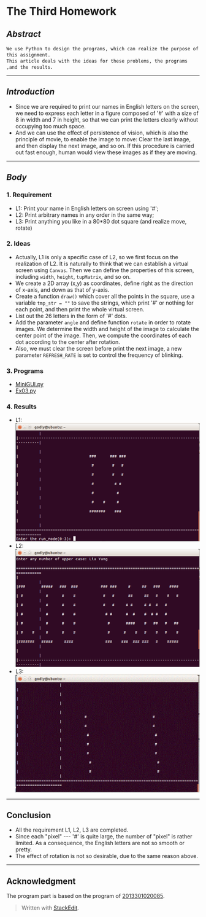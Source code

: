 # **The Third Homework**



## *Abstract*
    We use Python to design the programs, which can realize the purpose of this assignment. 
    This article deals with the ideas for these problems, the programs ,and the results.

---

## *Introduction*
 - Since we are required to print our names in English letters on the screen, we need to express each letter in a figure composed of '#' with a size of 8 in width and 7 in height, so that we can print the letters clearly without occupying too much space.
 - And we can use the effect of persistence of vision, which is also the principle of movie, to enable the image to move: Clear the last image, and then display the next image, and so on. If this procedure is carried out fast enough, human would view these images as if they are moving.

---

## *Body*
### 1. Requirement
 - L1: Print your name in English letters on screen using '#';
 - L2: Print arbitrary names in any order in the same way;
 - L3: Print anything you like in a 80*80 dot square (and realize move, rotate)


### 2. Ideas
 - Actually, L1 is only a specific case of L2, so we first focus on the realization of L2. It is naturally to think that we can establish a virtual screen using `Canvas`. Then we can define the properties of this screen, including `width`, `height`, `tupMatrix`, and so on.
 - We create a 2D array (x,y) as coordinates, define right as the direction of x-axis, and down as that of y-axis.
 - Create a function `draw()` which cover all the points in the square, use a variable `tmp_str = ""` to save the strings, which print '#' or nothing for each point, and then print the whole virtual screen.
 - List out the 26 letters in the form of '#' dots.
 - Add the parameter `angle` and define function `rotate` in order to rotate images. We determine the width and height of the image to calculate the center point of the image. Then, we compute the coordinates of each dot according to the center after rotation.
 - Also, we must clear the screen before print the next image, a new parameter `REFRESH_RATE` is set to control the frequency of blinking.


### 3. Programs
 - [MiniGUI.py](https://raw.githubusercontent.com/2013301020135/computationalphysics_N2013301020135/master/Exercise-3/MiniGUI.py)
 - [Ex03.py](https://raw.githubusercontent.com/2013301020135/computationalphysics_N2013301020135/master/Exercise-3/Ex03.py)


### 4. Results
 - L1:
 ![Ex3-L1.png](https://raw.githubusercontent.com/2013301020135/computationalphysics_N2013301020135/master/Exercise-3/Ex3-L1.png)
 - L2:
 ![Ex3-L2.png](https://raw.githubusercontent.com/2013301020135/computationalphysics_N2013301020135/master/Exercise-3/Ex3-L2.png)
 - L3:
 ![Ex3-L3.gif](https://raw.githubusercontent.com/2013301020135/computationalphysics_N2013301020135/master/Exercise-3/Ex3-L3.gif)


---

## Conclusion
 - All the requirement L1, L2, L3 are completed.
 - Since each "pixel" --- '#' is quite large, the number of "pixel" is rather limited. As a consequence, the English letters are not so smooth or pretty.
 - The effect of rotation is not so desirable, due to the same reason above.

---

## Acknowledgment
   The program part is based on the program of [2013301020085](https://github.com/whuCanon/computationalphysics_N2013301020085/blob/master/homework_3/README.md).


> Written with [StackEdit](https://stackedit.io/).
